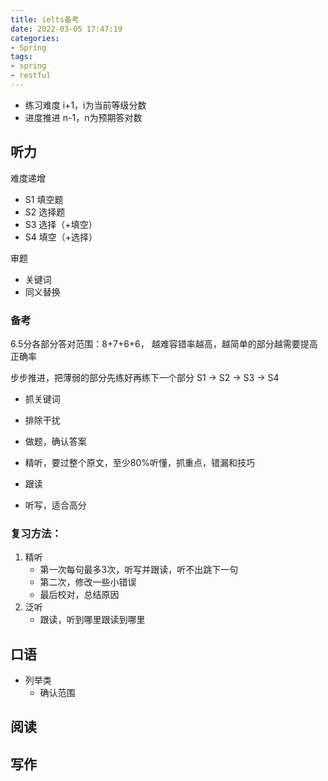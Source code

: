 ```yaml
---
title: ielts备考
date: 2022-03-05 17:47:19
categories:
- Spring
tags:
- spring
- restful
---
```


- 练习难度 i+1，i为当前等级分数
- 进度推进 n-1，n为预期答对数

## 听力

难度递增
- S1 填空题
- S2 选择题
- S3 选择（+填空）
- S4 填空（+选择）

审题

- 关键词
- 同义替换

### 备考

6.5分各部分答对范围：8+7+6+6，
越难容错率越高，越简单的部分越需要提高正确率

步步推进，把薄弱的部分先练好再练下一个部分
S1 -> S2 -> S3 -> S4

- 抓关键词
- 排除干扰

- 做题，确认答案
- 精听，要过整个原文，至少80%听懂，抓重点，错漏和技巧
- 跟读
- 听写，适合高分

### 复习方法：

1. 精听
   - 第一次每句最多3次，听写并跟读，听不出跳下一句
   - 第二次，修改一些小错误
   - 最后校对，总结原因
2. 泛听
   - 跟读，听到哪里跟读到哪里

## 口语

- 列举类
  - 确认范围

## 阅读

## 写作

